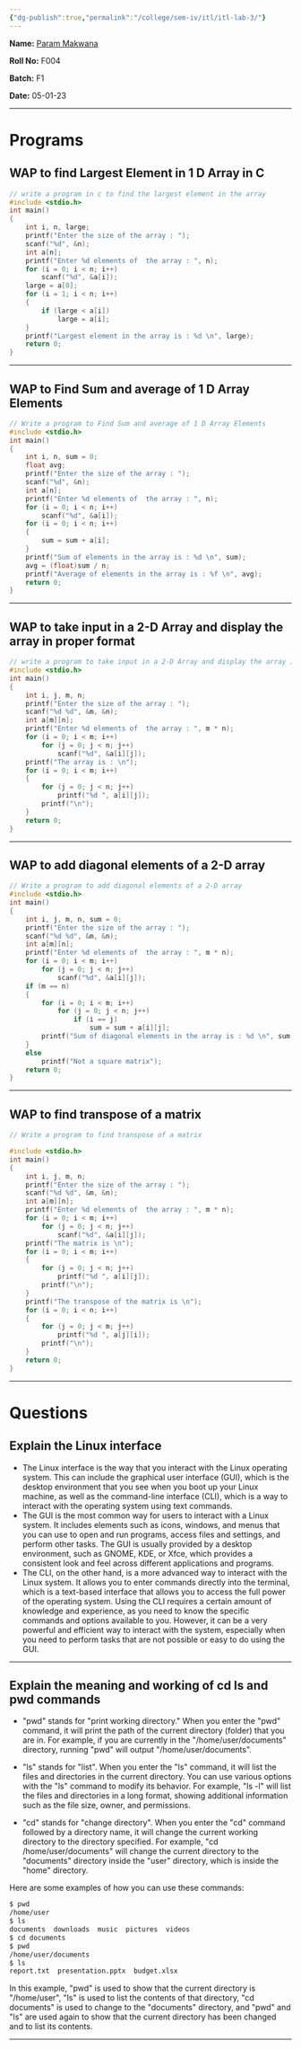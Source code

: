 ```yaml
---
{"dg-publish":true,"permalink":"/college/sem-iv/itl/itl-lab-3/"}
---
```


**Name:** [Param Makwana](mailto:paramsinghmakwana@gmail.com)                                                                                                                                                     

**Roll No:** F004

**Batch:** F1

**Date:** 05-01-23

___
# Programs

## WAP to find Largest Element in 1 D Array in C

```C
// write a program in c to find the largest element in the array
#include <stdio.h>
int main()
{
    int i, n, large;
    printf("Enter the size of the array : ");
    scanf("%d", &n);
    int a[n];
    printf("Enter %d elements of  the array : ", n);
    for (i = 0; i < n; i++)
        scanf("%d", &a[i]);
    large = a[0];
    for (i = 1; i < n; i++)
    {
        if (large < a[i])
            large = a[i];
    }
    printf("Largest element in the array is : %d \n", large);
    return 0;
}
```

___
## WAP to Find Sum and average of 1 D Array Elements

```C
// Write a program to Find Sum and average of 1 D Array Elements
#include <stdio.h>
int main()
{
    int i, n, sum = 0;
    float avg;
    printf("Enter the size of the array : ");
    scanf("%d", &n);
    int a[n];
    printf("Enter %d elements of  the array : ", n);
    for (i = 0; i < n; i++)
        scanf("%d", &a[i]);
    for (i = 0; i < n; i++)
    {
        sum = sum + a[i];
    }
    printf("Sum of elements in the array is : %d \n", sum);
    avg = (float)sum / n;
    printf("Average of elements in the array is : %f \n", avg);
    return 0;
}
```

___
## WAP to take input in a 2-D Array and display the array in proper format

```C
// write a program to take input in a 2-D Array and display the array in proper format
#include <stdio.h>
int main()
{
    int i, j, m, n;
    printf("Enter the size of the array : ");
    scanf("%d %d", &m, &n);
    int a[m][n];
    printf("Enter %d elements of  the array : ", m * n);
    for (i = 0; i < m; i++)
        for (j = 0; j < n; j++)
            scanf("%d", &a[i][j]);
    printf("The array is : \n");
    for (i = 0; i < m; i++)
    {
        for (j = 0; j < n; j++)
            printf("%d ", a[i][j]);
        printf("\n");
    }
    return 0;
}
```

___
## WAP to add diagonal elements of a 2-D array

```C
// Write a program to add diagonal elements of a 2-D array
#include <stdio.h>
int main()
{
    int i, j, m, n, sum = 0;
    printf("Enter the size of the array : ");
    scanf("%d %d", &m, &n);
    int a[m][n];
    printf("Enter %d elements of  the array : ", m * n);
    for (i = 0; i < m; i++)
        for (j = 0; j < n; j++)
            scanf("%d", &a[i][j]);
    if (m == n)
    {
        for (i = 0; i < m; i++)
            for (j = 0; j < n; j++)
                if (i == j)
                    sum = sum + a[i][j];
        printf("Sum of diagonal elements in the array is : %d \n", sum);
    }
    else
        printf("Not a square matrix");
    return 0;
}
```

___
## WAP to find transpose of a matrix

```C
// Write a program to find transpose of a matrix

#include <stdio.h>
int main()
{
    int i, j, m, n;
    printf("Enter the size of the array : ");
    scanf("%d %d", &m, &n);
    int a[m][n];
    printf("Enter %d elements of  the array : ", m * n);
    for (i = 0; i < m; i++)
        for (j = 0; j < n; j++)
            scanf("%d", &a[i][j]);
    printf("The matrix is \n");
    for (i = 0; i < m; i++)
    {
        for (j = 0; j < n; j++)
            printf("%d ", a[i][j]);
        printf("\n");
    }
    printf("The transpose of the matrix is \n");
    for (i = 0; i < n; i++)
    {
        for (j = 0; j < m; j++)
            printf("%d ", a[j][i]);
        printf("\n");
    }
    return 0;
}
```

___

# Questions

## Explain the Linux interface

-  The Linux interface is the way that you interact with the Linux operating system. This can include the graphical user interface (GUI), which is the desktop environment that you see when you boot up your Linux machine, as well as the command-line interface (CLI), which is a way to interact with the operating system using text commands. 
-  The GUI is the most common way for users to interact with a Linux system. It includes elements such as icons, windows, and menus that you can use to open and run programs, access files and settings, and perform other tasks. The GUI is usually provided by a desktop environment, such as GNOME, KDE, or Xfce, which provides a consistent look and feel across different applications and programs. 
-  The CLI, on the other hand, is a more advanced way to interact with the Linux system. It allows you to enter commands directly into the terminal, which is a text-based interface that allows you to access the full power of the operating system. Using the CLI requires a certain amount of knowledge and experience, as you need to know the specific commands and options available to you. However, it can be a very powerful and efficient way to interact with the system, especially when you need to perform tasks that are not possible or easy to do using the GUI.

___

## Explain the meaning and working of cd ls and pwd commands

-  "pwd" stands for "print working directory." When you enter the "pwd" command, it will print the path of the current directory (folder) that you are in. For example, if you are currently in the "/home/user/documents" directory, running "pwd" will output "/home/user/documents".

-  "ls" stands for "list". When you enter the "ls" command, it will list the files and directories in the current directory. You can use various options with the "ls" command to modify its behavior. For example, "ls -l" will list the files and directories in a long format, showing additional information such as the file size, owner, and permissions.

-  "cd" stands for "change directory". When you enter the "cd" command followed by a directory name, it will change the current working directory to the directory specified. For example, "cd /home/user/documents" will change the current directory to the "documents" directory inside the "user" directory, which is inside the "home" directory.

Here are some examples of how you can use these commands:

```zsh
$ pwd
/home/user
$ ls
documents  downloads  music  pictures  videos
$ cd documents
$ pwd
/home/user/documents
$ ls
report.txt  presentation.pptx  budget.xlsx
```

In this example, "pwd" is used to show that the current directory is "/home/user", "ls" is used to list the contents of that directory, "cd documents" is used to change to the "documents" directory, and "pwd" and "ls" are used again to show that the current directory has been changed and to list its contents.

___
